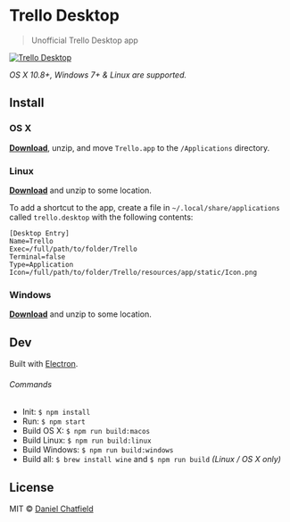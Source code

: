 # Trello Desktop

> Unofficial Trello Desktop app

[![Trello Desktop](https://github.com/racle/trello-desktop/blob/master/media/screenshot.png?raw=true)](https://github.com/racle/trello-desktop/releases/latest)

_OS X 10.8+, Windows 7+ & Linux are supported._

## Install

### OS X

[**Download**](https://github.com/racle/trello-desktop/releases/latest), unzip, and move `Trello.app` to the `/Applications` directory.

### Linux

[**Download**](https://github.com/racle/trello-desktop/releases/latest) and unzip to some location.

To add a shortcut to the app, create a file in `~/.local/share/applications` called `trello.desktop` with the following contents:

```
[Desktop Entry]
Name=Trello
Exec=/full/path/to/folder/Trello
Terminal=false
Type=Application
Icon=/full/path/to/folder/Trello/resources/app/static/Icon.png
```

### Windows

[**Download**](https://github.com/racle/trello-desktop/releases/latest) and unzip to some location.

## Dev

Built with [Electron](http://electron.atom.io).

###### Commands

- Init: `$ npm install`
- Run: `$ npm start`
- Build OS X: `$ npm run build:macos`
- Build Linux: `$ npm run build:linux`
- Build Windows: `$ npm run build:windows`
- Build all: `$ brew install wine` and `$ npm run build` _(Linux / OS X only)_

## License

MIT © [Daniel Chatfield](http://danielchatfield.com)

